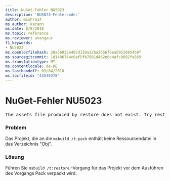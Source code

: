 ```yaml
---
title: NuGet-Fehler NU5023
description: 'NU5023-Fehlercode:'
author: mishra14
ms.author: karann
ms.date: 8/8/2018
ms.topic: reference
ms.reviewer: anangaur
f1_keywords:
- NU5023
ms.openlocfilehash: 28a56032a482d119a12ba2656fbea50526054b0f
ms.sourcegitcommit: 1d1406764c6af5fb7801d462e0c4afc9092fa569
ms.translationtype: MT
ms.contentlocale: de-DE
ms.lasthandoff: 09/04/2018
ms.locfileid: "43549378"
---
```

# <a name="nuget-error-nu5023"></a>NuGet-Fehler NU5023
<pre>The assets file produced by restore does not exist. Try restoring the project again. The expected location of the assets file is F:\project\obj\project.assets.json.</pre>

### <a name="issue"></a>Problem

Das Projekt, die an die `msbuild /t:pack` enthält keine Ressourcendatei in das Verzeichnis "Obj".


### <a name="solution"></a>Lösung

Führen Sie `msbuild /t:restore` -Vorgang für das Projekt vor dem Ausführen des Vorgangs Pack verpackt wird.

